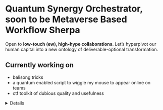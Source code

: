 # Quantum Synergy Orchestrator, soon to be Metaverse Based Workflow Sherpa



Open to **low-touch (ew), high-hype collaborations**. Let’s hyperpivot our human capital into a new ontology of deliverable-optional transformation.

## Currently working on
- balisong tricks
- a quantum enabled script to wiggle my mouse to appear online on teams
- ctf toolkit of dubious quality and usefulness

<details> 

## Proficient in
- Ricing MacOs
- forgetting medication
- politely begging LLMs to make it work this time 

## Learning
- a new hyperspecific nvim macro I'll use once and forget
- ghidra successor so I get ~~abducted~~ hired by the NSA

</details>
